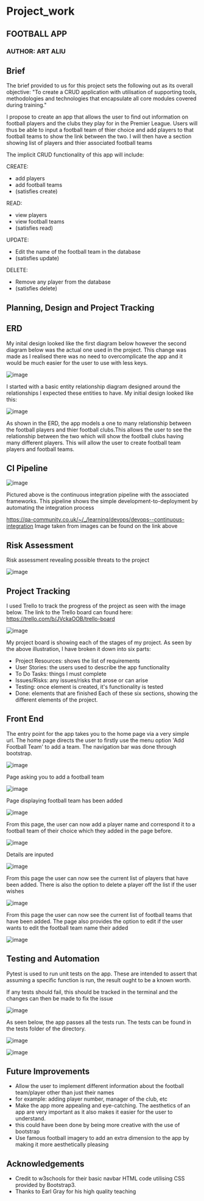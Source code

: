 # Project_work

## FOOTBALL APP 

### AUTHOR: ART ALIU

## Brief

The brief provided to us for this project sets the following out as its overall objective: "To create a CRUD application with utilisation of supporting tools, methodologies and technologies that encapsulate all core modules covered during training."

I propose to create an app that allows the user to find out information on football players and the clubs they play for in the Premier League. Users will thus be able to input a football team of thier choice and add players to that football teams to show the link between the two. I will then have a section showing list of players and thier associated football teams

The implicit CRUD functionality of this app will include:

CREATE:
- add players
- add football teams
- (satisfies create)

READ:
- view players
- view football teams
- (satisfies read)

UPDATE:
- Edit the name of the football team in the database
- (satisfies update)

DELETE:
- Remove any player from the database
- (satisfies delete)

## Planning, Design and Project Tracking

## ERD

My inital design looked like the first diagram below however the second diagram below was the actual one used in the project. This change was made as I realised there was no need to overcomplicate the app and it would be much easier for the user to use with less keys.

![image](https://user-images.githubusercontent.com/101266740/162816901-846afa73-25f4-4468-b60a-c8d7c71aafd9.png)

I started with a basic entity relationship diagram designed around the relationships I expected these entities to have. My initial design looked like this:

![image](https://user-images.githubusercontent.com/101266740/162816517-ea6e52e8-9843-4b58-907c-081b31e18d6b.png)

As shown in the ERD, the app models a one to many relationship between the football players and thier football clubs.This allows the user to see the relationship between the two which will show the football clubs having many different players. This will allow the user to create football team players and football teams.


## CI Pipeline

![image](https://user-images.githubusercontent.com/101266740/162721480-d7f6898d-3032-4530-97b9-72efdea6d703.png)


Pictured above is the continuous integration pipeline with the associated frameworks. This pipeline shows the simple development-to-deployment by automating the integration process

https://qa-community.co.uk/~/_/learning/devops/devops--continuous-integration
Image taken from images can be found on the link above

## Risk Assessment

Risk assessment revealing possible threats to the project

![image](https://user-images.githubusercontent.com/101266740/162637794-71f5f53d-c323-435e-b6d0-2bdcb5bd0081.png)

## Project Tracking

I used Trello to track the progress of the project as seen with the image below.
The link to the Trello board can found here: https://trello.com/b/JVckaOOB/trello-board

![image](https://user-images.githubusercontent.com/101266740/162619016-bb99fe76-b86d-4a65-bd5a-dd48d2792906.png)

My project board is showing each of the stages of my project. As seen by the above illustration, I have broken it down into six parts:
- Project Resources: shows the list of requirements
- User Stories: the users used to describe the app functionality
- To Do Tasks: things I must complete
- Issues/Risks: any issues/risks that arose or can arise
- Testing: once element is created, it's functionality is tested
- Done: elements that are finished
Each of these six sections, showing the different elements of the project.

## Front End

The entry point for the app takes you to the home page via a very simple url. The home page directs the user to firstly use the menu option 'Add Football Team' to add a team. The navigation bar was done through bootstrap.

![image](https://user-images.githubusercontent.com/101266740/162620179-47783531-0167-4622-9c9f-3a852171cfe9.png)

Page asking you to add a football team

![image](https://user-images.githubusercontent.com/101266740/162619955-45419dfd-2520-418e-a8af-51e2232da6c8.png)

Page displaying football team has been added

![image](https://user-images.githubusercontent.com/101266740/162619966-e48ee641-1908-4aeb-81fe-8ca539c010cd.png)

From this page, the user can now add a player name and correspond it to a football team of their choice which they added in the page before.

![image](https://user-images.githubusercontent.com/101266740/162619986-3bf6c9d0-292a-4bd0-b788-4aa00afe1383.png)

Details are inputed

![image](https://user-images.githubusercontent.com/101266740/162619998-5c52e713-d057-497c-92ca-3034f75a49c7.png)

From this page the user can now see the current list of players that have been added. There is also the option to delete a player off the list if the user wishes

![image](https://user-images.githubusercontent.com/101266740/162620009-493ee78b-8b7c-4fe8-afca-bb09c34bc89e.png)

From this page the user can now see the current list of football teams that have been added. The page also provides the option to edit if the user wants to edit the football team name their added

![image](https://user-images.githubusercontent.com/101266740/162620025-c01550b6-1a33-4e0a-b1e6-ec2be9e3ea52.png)

## Testing and Automation

Pytest is used to run unit tests on the app. These are intended to assert that assuming a specific function is run, the result ought to be a known worth.

If any tests should fail, this should be tracked in the terminal and the changes can then be made to fix the issue

![image](https://user-images.githubusercontent.com/101266740/162636059-c12c0cec-1df6-4116-809c-26c105e0acbb.png)

As seen below, the app passes all the tests run. The tests can be found in the tests folder of the directory.

![image](https://user-images.githubusercontent.com/101266740/162623464-d929227e-ef35-454c-819b-5bc7ce57f670.png)


![image](https://user-images.githubusercontent.com/101266740/162701189-376bcc46-df08-44cb-a395-557b1cea1902.png)

## Future Improvements

- Allow the user to implement different information about the football team/player other than just their names
- for example: adding player number, manager of the club, etc
- Make the app more appealing and eye-catching. The aesthetics of an app are very important as it also makes it easier for the user to understand.
- this could have been done by being more creative with the use of bootstrap
- Use famous football imagery to add an extra dimension to the app by making it more aesthetically pleasing

## Acknowledgements

- Credit to w3schools for their basic navbar HTML code utilising CSS provided by Bootstrap3.
- Thanks to Earl Gray for his high quality teaching

